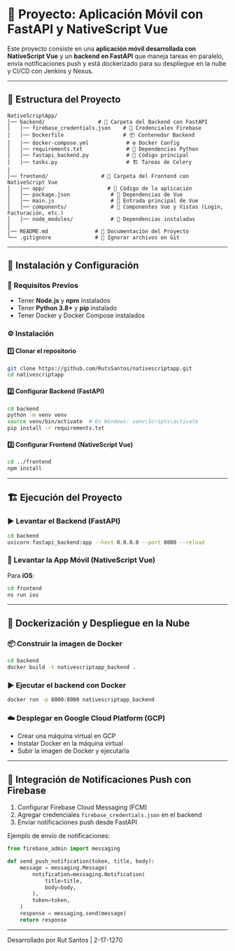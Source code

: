 # 📌 Proyecto: Aplicación Móvil con FastAPI y NativeScript Vue

Este proyecto consiste en una **aplicación móvil desarrollada con NativeScript Vue** y un **backend en FastAPI** que maneja tareas en paralelo, envía notificaciones push y está dockerizado para su despliegue en la nube y CI/CD con Jenkins y Nexus.

---

## 📂 Estructura del Proyecto

```
NativeScriptApp/
│── backend/                 # 📂 Carpeta del Backend con FastAPI
│   │── firebase_credentials.json    # 🔑 Credenciales Firebase
│   │── Dockerfile                   # 📦 Contenedor Backend
│   │── docker-compose.yml            # ⚙️ Docker Config
│   │── requirements.txt              # 📜 Dependencias Python
│   │── fastapi_backend.py            # 🚀 Código principal
│   │── tasks.py                      # 🏗 Tareas de Celery
│
│── frontend/                 # 📂 Carpeta del Frontend con NativeScript Vue
│   │── app/                    # 📂 Código de la aplicación
│   │── package.json             # 📜 Dependencias de Vue
│   │── main.js                  # 🚀 Entrada principal de Vue
│   │── components/              # 📂 Componentes Vue y Vistas (Login, Facturación, etc.)
│   │── node_modules/            # 📂 Dependencias instaladas
│
│── README.md               # 📖 Documentación del Proyecto
└── .gitignore              # 📌 Ignorar archivos en Git
```

---

## 🚀 Instalación y Configuración

### 🔧 Requisitos Previos

- Tener **Node.js** y **npm** instalados
- Tener **Python 3.8+** y **pip** instalado
- Tener Docker y Docker Compose instalados

### ⚙️ Instalación

#### 1️⃣ Clonar el repositorio

```sh
git clone https://github.com/RutsSantos/nativescriptapp.git
cd nativescriptapp
```

#### 2️⃣ Configurar Backend (FastAPI)

```sh
cd backend
python -m venv venv
source venv/bin/activate  # En Windows: venv\Scripts\activate
pip install -r requirements.txt
```

#### 3️⃣ Configurar Frontend (NativeScript Vue)

```sh
cd ../frontend
npm install
```

---

## 🏗 Ejecución del Proyecto

### ▶️ Levantar el Backend (FastAPI)

```sh
cd backend
uvicorn fastapi_backend:app --host 0.0.0.0 --port 8000 --reload
```

### 📱 Levantar la App Móvil (NativeScript Vue)

Para **iOS**:

```sh
cd frontend
ns run ios
```
---

## 📡 Dockerización y Despliegue en la Nube

### 📦 Construir la imagen de Docker

```sh
cd backend
docker build -t nativescriptapp_backend .
```

### ▶️ Ejecutar el backend con Docker

```sh
docker run -p 8000:8000 nativescriptapp_backend
```

### ☁️ Desplegar en Google Cloud Platform (GCP)

- Crear una máquina virtual en GCP
- Instalar Docker en la máquina virtual
- Subir la imagen de Docker y ejecutarla

---

## 🔔 Integración de Notificaciones Push con Firebase

1. Configurar Firebase Cloud Messaging (FCM)
2. Agregar credenciales `firebase_credentials.json` en el backend
3. Enviar notificaciones push desde FastAPI

Ejemplo de envío de notificaciones:

```python
from firebase_admin import messaging

def send_push_notification(token, title, body):
    message = messaging.Message(
        notification=messaging.Notification(
            title=title,
            body=body,
        ),
        token=token,
    )
    response = messaging.send(message)
    return response
```

---

Desarrollado por Rut Santos | 2-17-1270

